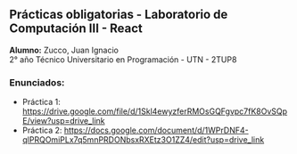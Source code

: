 ## Prácticas obligatorias - Laboratorio de Computación III - React
**Alumno:** Zucco, Juan Ignacio <br>
2° año Técnico Universitario en Programación - UTN - 2TUP8



### Enunciados:
- Práctica 1: https://drive.google.com/file/d/1Skl4ewyzferRMOsGQFgvpc7fK8OvSQpE/view?usp=drive_link
- Práctica 2: https://docs.google.com/document/d/1WPrDNF4-qlPRQOmiPLx7q5mnPRDONbsxRXEtz3O1ZZ4/edit?usp=drive_link